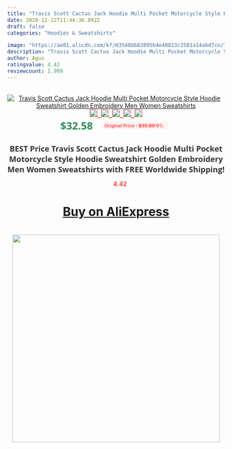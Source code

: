```yaml
---
title: "Travis Scott Cactus Jack Hoodie Multi Pocket Motorcycle Style Hoodie Sweatshirt Golden Embroidery Men Women Sweatshirts"
date: 2020-12-22T11:44:36.892Z
draft: false
categories: "Hoodies & Sweatshirts"

image: "https://ae01.alicdn.com/kf/H3548bb83895b4e40813c2581a14abd7co/Travis-Scott-Cactus-Jack-Hoodie-Multi-Pocket-Motorcycle-Style-Hoodie-Sweatshirt-Golden-Embroidery-Men-Women-Sweatshirts.jpg"
description: "Travis Scott Cactus Jack Hoodie Multi Pocket Motorcycle Style Hoodie Sweatshirt Golden Embroidery Men Women Sweatshirts"
author: Agus
ratingvalue: 4.42
reviewcount: 1.999
---
```

<br>
<div style="text-align: center;">
<a href="https://s.click.aliexpress.com/e/_AOXj3r" target="_blank" rel="nofollow noopener noreferrer"><img alt="Travis Scott Cactus Jack Hoodie Multi Pocket Motorcycle Style Hoodie Sweatshirt Golden Embroidery Men Women Sweatshirts" class="magnifier-image" src="https://ae01.alicdn.com/kf/H3548bb83895b4e40813c2581a14abd7co/Travis-Scott-Cactus-Jack-Hoodie-Multi-Pocket-Motorcycle-Style-Hoodie-Sweatshirt-Golden-Embroidery-Men-Women-Sweatshirts.jpg_640x640.jpg">
<br>
<img style="border:1px solid salmon" src="https://ae01.alicdn.com/kf/H3548bb83895b4e40813c2581a14abd7co/Travis-Scott-Cactus-Jack-Hoodie-Multi-Pocket-Motorcycle-Style-Hoodie-Sweatshirt-Golden-Embroidery-Men-Women-Sweatshirts.jpg_120x120.jpg">&nbsp;&nbsp;<img style="border:1px solid salmon" src="https://ae01.alicdn.com/kf/H983fa36ce0e44918901e0c8419d8bb23K/Travis-Scott-Cactus-Jack-Hoodie-Multi-Pocket-Motorcycle-Style-Hoodie-Sweatshirt-Golden-Embroidery-Men-Women-Sweatshirts.jpg_120x120.jpg">&nbsp;&nbsp;<img style="border:1px solid salmon" src="https://ae01.alicdn.com/kf/H5baaa23f81774367b17f37deffbc6a16K/Travis-Scott-Cactus-Jack-Hoodie-Multi-Pocket-Motorcycle-Style-Hoodie-Sweatshirt-Golden-Embroidery-Men-Women-Sweatshirts.jpg_120x120.jpg">&nbsp;&nbsp;<img style="border:1px solid salmon" src="https://ae01.alicdn.com/kf/H99e537026172431085f3e77fb519eb9c8/Travis-Scott-Cactus-Jack-Hoodie-Multi-Pocket-Motorcycle-Style-Hoodie-Sweatshirt-Golden-Embroidery-Men-Women-Sweatshirts.jpg_120x120.jpg">&nbsp;&nbsp;<img style="border:1px solid salmon" src="https://ae01.alicdn.com/kf/Hdb0c4ececb2e40be93967a790fe62d76q/Travis-Scott-Cactus-Jack-Hoodie-Multi-Pocket-Motorcycle-Style-Hoodie-Sweatshirt-Golden-Embroidery-Men-Women-Sweatshirts.jpg_120x120.jpg"></a></div><br0>
<div style="text-align: center;"><span style="background-color: white; border: 0px; box-sizing: border-box; color: seagreen; display: inline-block; font-family: &quot;open sans&quot; , &quot;arial&quot; , &quot;helvetica&quot; , sans-serif , &quot;heiti&quot;; font-size: 24px; font-stretch: inherit; font-weight: 700; line-height: inherit; margin: 0px 10px 0px 0px; padding: 0px; vertical-align: middle;">$32.58 </span>
<span style="background: rgb(255 , 241 , 241); border-radius: 3px; border: 0px; box-sizing: border-box; color: #ff4747; display: inline-block; font-family: inherit; font-size: 12px; font-stretch: inherit; font-style: inherit; font-variant: inherit; font-weight: 600; line-height: inherit; margin: 0px; padding: 2px 5px; transform: scale(0.9); vertical-align: middle;">Original Price : <b style="text-decoration: line-through;">$35.80 </b> 9%&nbsp;&nbsp;</span></div>
<h1 style="color: #333333; display: inline-block; font-family: &quot;open sans&quot; , &quot;arial&quot; , &quot;helvetica&quot; , sans-serif , &quot;heiti&quot;; font-size: 18px; font-stretch: inherit; font-weight: 700; text-align: center;">BEST Price Travis Scott Cactus Jack Hoodie Multi Pocket Motorcycle Style Hoodie Sweatshirt Golden Embroidery Men Women Sweatshirts with FREE Worldwide Shipping!</h1>
<div style="color: #ff4747; text-align: center;">
<img src="https://4.bp.blogspot.com/-M0ZcTcb-5uY/XleCXlxnR4I/AAAAAAAAAEc/OrjgMkXV1oMQFaCRZj5HQwOCBcu3w1FegCPcBGAYYCw/s1600/star.png" style="height: 15px;">&nbsp;<b>4.42</b></div>
<div class="button_cont" align="center"><a class="buynow_a" href="https://s.click.aliexpress.com/e/_AOXj3r" target="_blank" rel="nofollow noopener noreferrer"><H1>Buy on AliExpress</H1></a></div><br>
<div class="separator" style="clear: both; text-align: center;">
<img src="https://lh3.googleusercontent.com/-pTy5HemUv9M/XlePHvY0dAI/AAAAAAAAAE4/0nX5iRUoIWY8eMW9Dpxeirr157OZliDIgCLcBGAsYHQ/s1600/badge.gif" width="480">
</div>
